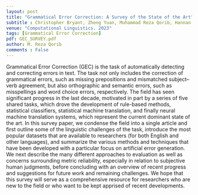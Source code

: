 ```yaml
---
layout: post
title: "Grammatical Error Correction: A Survey of the State of the Art"
subtitle : Christopher Bryant, Zheng Yuan, Muhammad Reza Qorib, Hannan Cao, Hwee Tou Ng, Ted Briscoe
venue: "Computational Linguistics. 2023"
tags: [Grammatical Error Correction]
pdf: GEC_SURVEY.pdf
author: M. Reza Qorib
comments : False
---
```

Grammatical Error Correction (GEC) is the task of automatically detecting and correcting errors in text. The task not only includes the correction of grammatical errors, such as missing prepositions and mismatched subject–verb agreement, but also orthographic and semantic errors, such as misspellings and word choice errors, respectively. The field has seen significant progress in the last decade, motivated in part by a series of five shared tasks, which drove the development of rule-based methods, statistical classifiers, statistical machine translation, and finally neural machine translation systems, which represent the current dominant state of the art. In this survey paper, we condense the field into a single article and first outline some of the linguistic challenges of the task, introduce the most popular datasets that are available to researchers (for both English and other languages), and summarize the various methods and techniques that have been developed with a particular focus on artificial error generation. We next describe the many different approaches to evaluation as well as concerns surrounding metric reliability, especially in relation to subjective human judgments, before concluding with an overview of recent progress and suggestions for future work and remaining challenges. We hope that this survey will serve as a comprehensive resource for researchers who are new to the field or who want to be kept apprised of recent developments.

